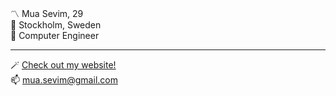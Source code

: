 〽️ Mua Sevim, 29  
📍 Stockholm, Sweden  
🔧 Computer Engineer  

---

🪄 [Check out my website!](https://muasevim.github.io/)  
📫 [mua.sevim@gmail.com](mailto:mua.sevim@gmail.com)  
